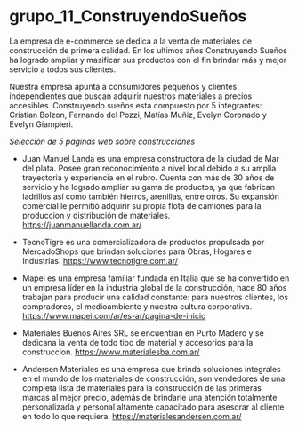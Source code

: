 # grupo_11_ConstruyendoSueños
La empresa de e-commerce se dedica a la venta de materiales de construcción de primera calidad. En los ultimos años Construyendo Sueños ha logrado ampliar y masificar sus productos con el fin brindar más y mejor servicio a todos sus clientes.

Nuestra empresa apunta a consumidores pequeños y clientes independientes que buscan adquirir nuestros materiales a precios accesibles. 
Construyendo sueños esta compuesto por 5 integrantes: Cristian Bolzon, Fernando del Pozzi, Matías Muñiz, Evelyn Coronado y Evelyn Giampieri. 


*Selección de 5 paginas web sobre construcciones*

- Juan Manuel Landa es una empresa constructora de la ciudad de Mar del plata. Posee gran reconocimiento a nivel local debido a su amplia trayectoria y experiencia en el rubro. Cuenta con más de 30 años de servicio y ha logrado ampliar su gama de productos, ya que fabrican ladrillos así como también hierros, arenillas, entre otros. 
Su expansión comercial le permitió adquirir su propia flota de camiones para la produccion y distribución de materiales. 
https://juanmanuellanda.com.ar/

- TecnoTigre es una comercializadora de productos propulsada por MercadoShops que brindan soluciones para Obras, Hogares e Industrias. 
https://www.tecnotigre.com.ar/

- Mapei es una empresa familiar fundada en Italia que se ha convertido en un empresa líder en la industria global de la construcción, hace 80 años trabajan para producir una calidad constante: para nuestros clientes, los compradores, el medioambiente y nuestra cultura corporativa.
https://www.mapei.com/ar/es-ar/pagina-de-inicio

- Materiales Buenos Aires SRL se encuentran en Purto Madero y se dedicana la venta de todo tipo de material y accesorios para la construccion.
https://www.materialesba.com.ar/

- Andersen Materiales es una empresa que brinda soluciones integrales en el mundo de los materiales de construcción, son vendedores de una completa lista de materiales para la construcción de las primeras marcas al mejor precio, además de brindarle una atención totalmente personalizada y personal altamente capacitado para asesorar al cliente en todo lo que requiera.
https://materialesandersen.com.ar/
